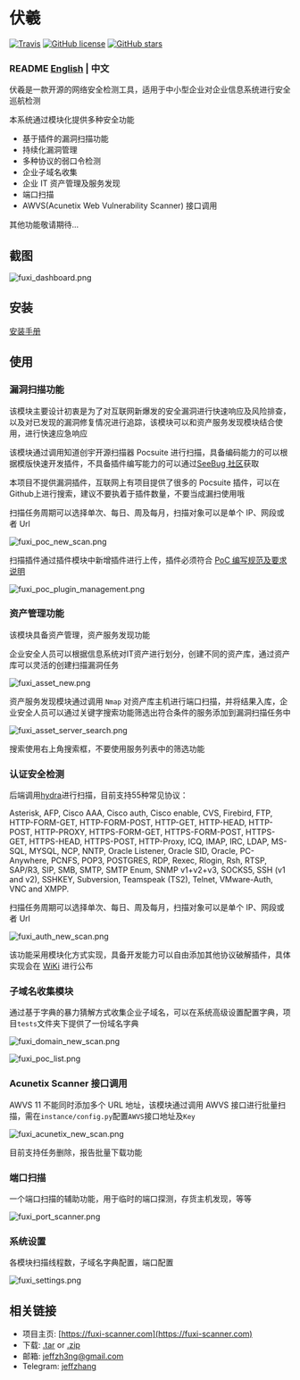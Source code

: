 # 伏羲

[![Travis](https://img.shields.io/badge/Python-2.6%7C2.7-blue.svg)](https://www.python.org/)
[![GitHub license](https://img.shields.io/github/license/jeffzh3ng/Fuxi-Scanner.svg)](https://github.com/jeffzh3ng/Fuxi-Scanner/blob/master/LICENSE)
[![GitHub stars](https://img.shields.io/github/stars/jeffzh3ng/Fuxi-Scanner.svg)](https://github.com/jeffzh3ng/Fuxi-Scanner/stargazers)

### README [English](../README.md) | 中文

伏羲是一款开源的网络安全检测工具，适用于中小型企业对企业信息系统进行安全巡航检测

本系统通过模块化提供多种安全功能

- 基于插件的漏洞扫描功能
- 持续化漏洞管理
- 多种协议的弱口令检测
- 企业子域名收集
- 企业 IT 资产管理及服务发现
- 端口扫描
- AWVS(Acunetix Web Vulnerability Scanner) 接口调用

其他功能敬请期待...

## 截图

![fuxi_dashboard.png](images/fuxi_dashboard.png)

## 安装

[安装手册](INSTALL.zh.md)

## 使用

### 漏洞扫描功能

该模块主要设计初衷是为了对互联网新爆发的安全漏洞进行快速响应及风险排查，以及对已发现的漏洞修复情况进行追踪，该模块可以和资产服务发现模块结合使用，进行快速应急响应

该模块通过调用知道创宇开源扫描器 Pocsuite 进行扫描，具备编码能力的可以根据模版快速开发插件，不具备插件编写能力的可以通过[SeeBug 社区](https://www.seebug.org/)获取

本项目不提供漏洞插件，互联网上有项目提供了很多的 Pocsuite 插件，可以在Github上进行搜索，建议不要执着于插件数量，不要当成漏扫使用哦

扫描任务周期可以选择单次、每日、周及每月，扫描对象可以是单个 IP、网段或者 Url

![fuxi_poc_new_scan.png](images/fuxi_poc_new_scan.png)

扫描插件通过插件模块中新增插件进行上传，插件必须符合 [PoC 编写规范及要求说明](https://github.com/knownsec/Pocsuite/blob/master/docs/CODING.md)

![fuxi_poc_plugin_management.png](images/fuxi_poc_plugin_management.png)

### 资产管理功能

该模块具备资产管理，资产服务发现功能

企业安全人员可以根据信息系统对IT资产进行划分，创建不同的资产库，通过资产库可以灵活的创建扫描漏洞任务

![fuxi_asset_new.png](images/fuxi_asset_new.png)

资产服务发现模块通过调用 `Nmap` 对资产库主机进行端口扫描，并将结果入库，企业安全人员可以通过关键字搜索功能筛选出符合条件的服务添加到漏洞扫描任务中

![fuxi_asset_server_search.png](images/fuxi_asset_service_search.png)

搜索使用右上角搜索框，不要使用服务列表中的筛选功能

### 认证安全检测

后端调用[hydra](https://github.com/vanhauser-thc/thc-hydra)进行扫描，目前支持55种常见协议：

Asterisk, AFP, Cisco AAA, Cisco auth, Cisco enable, CVS, Firebird, FTP, HTTP-FORM-GET, HTTP-FORM-POST, HTTP-GET, HTTP-HEAD, HTTP-POST, HTTP-PROXY, HTTPS-FORM-GET, HTTPS-FORM-POST, HTTPS-GET, HTTPS-HEAD, HTTPS-POST, HTTP-Proxy, ICQ, IMAP, IRC, LDAP, MS-SQL, MYSQL, NCP, NNTP, Oracle Listener, Oracle SID, Oracle, PC-Anywhere, PCNFS, POP3, POSTGRES, RDP, Rexec, Rlogin, Rsh, RTSP, SAP/R3, SIP, SMB, SMTP, SMTP Enum, SNMP v1+v2+v3, SOCKS5, SSH (v1 and v2), SSHKEY, Subversion, Teamspeak (TS2), Telnet, VMware-Auth, VNC and XMPP.

扫描任务周期可以选择单次、每日、周及每月，扫描对象可以是单个 IP、网段或者 Url

![fuxi_auth_new_scan.png](images/fuxi_auth_new_scan.png)

该功能采用模块化方式实现，具备开发能力可以自由添加其他协议破解插件，具体实现会在 [WiKi]() 进行公布

### 子域名收集模块

通过基于字典的暴力猜解方式收集企业子域名，可以在系统高级设置配置字典，项目`tests`文件夹下提供了一份域名字典

![fuxi_domain_new_scan.png](images/fuxi_domain_new_scan.png)

![fuxi_poc_list.png](images/fuxi_domain_list.png)

### Acunetix Scanner 接口调用

AWVS 11 不能同时添加多个 URL 地址，该模块通过调用 AWVS 接口进行批量扫描，需在`instance/config.py`配置`AWVS`接口地址及`Key`

![fuxi_acunetix_new_scan.png](images/fuxi_acunetix_new_scan.png)

目前支持任务删除，报告批量下载功能

### 端口扫描

一个端口扫描的辅助功能，用于临时的端口探测，存货主机发现，等等

![fuxi_port_scanner.png](images/fuxi_port_scanner.png)

### 系统设置

各模块扫描线程数，子域名字典配置，端口配置

![fuxi_settings.png](images/fuxi_settings.png)

## 相关链接

- 项目主页: [https://fuxi-scanner.com](https://fuxi-scanner.com)
- 下载: [.tar](https://github.com/jeffzh3ng/Fuxi-Scanner/tarball/master) or [.zip](https://github.com/jeffzh3ng/Fuxi-Scanner/zipball/master)
- 邮箱: [jeffzh3ng@gmail.com](mailto:jeffzh3ng@gmail.com)
- Telegram: [jeffzhang](https://t.me/jeffzhang)
